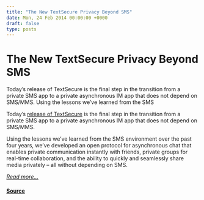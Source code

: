 ```yaml
---
title: "The New TextSecure Privacy Beyond SMS"
date: Mon, 24 Feb 2014 00:00:00 +0000
draft: false
type: posts
---
```

# The New TextSecure Privacy Beyond SMS





 Today’s release of TextSecure is the final step in the transition from a private SMS app to a private asynchronous IM app that does not depend on SMS/MMS. Using the lessons we’ve learned from the SMS

Today’s [release of TextSecure](https://play.google.com/store/apps/details?id=org.thoughtcrime.securesms) is the final step in the transition from a private SMS app to a private asynchronous IM app that does not depend on SMS/MMS.

Using the lessons we’ve learned from the SMS environment over the past four years, we’ve developed an open protocol for asynchronous chat that enables private communication instantly with friends, private groups for real-time collaboration, and the ability to quickly and seamlessly share media privately – all without depending on SMS.

[_Read more..._](https://signal.org/blog/the-new-textsecure/)

#### [Source](https://signal.org/blog/the-new-textsecure/)

